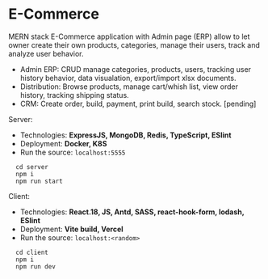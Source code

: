 # E-Commerce
MERN stack E-Commerce application with Admin page (ERP) allow to let owner create their own products, categories, manage their users, track and analyze user behavior.

- Admin ERP: CRUD manage categories, products, users, tracking user history behavior, data visualation, export/import xlsx documents.
- Distribution: Browse products, manage cart/whish list, view order history, tracking shipping status.
- CRM: Create order, build, payment, print build, search stock. [pending]

Server: 
 - Technologies: **ExpressJS, MongoDB, Redis, TypeScript, ESlint**
 - Deployment: **Docker, K8S**
 - Run the source: `localhost:5555` 
```
  cd server
  npm i
  npm run start
```

Client:
 - Technologies: **React.18, JS, Antd, SASS, react-hook-form, lodash, ESlint**
 - Deployment: **Vite build, Vercel**
 - Run the source: `localhost:<random>` 
```
  cd client
  npm i
  npm run dev
```
